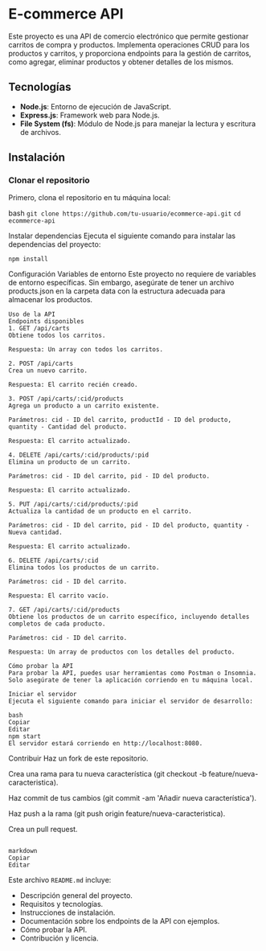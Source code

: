 # E-commerce API

Este proyecto es una API de comercio electrónico que permite gestionar carritos de compra y productos. Implementa operaciones CRUD para los productos y carritos, y proporciona endpoints para la gestión de carritos, como agregar, eliminar productos y obtener detalles de los mismos.

## Tecnologías

- **Node.js**: Entorno de ejecución de JavaScript.
- **Express.js**: Framework web para Node.js.
- **File System (fs)**: Módulo de Node.js para manejar la lectura y escritura de archivos.

## Instalación

### Clonar el repositorio

Primero, clona el repositorio en tu máquina local:

bash
```git clone https://github.com/tu-usuario/ecommerce-api.git```
```cd ecommerce-api```

Instalar dependencias
Ejecuta el siguiente comando para instalar las dependencias del proyecto:

```npm install```

Configuración
Variables de entorno
Este proyecto no requiere de variables de entorno específicas. Sin embargo, asegúrate de tener un archivo products.json en la carpeta data con la estructura adecuada para almacenar los productos.
```
Uso de la API
Endpoints disponibles
1. GET /api/carts
Obtiene todos los carritos.

Respuesta: Un array con todos los carritos.

2. POST /api/carts
Crea un nuevo carrito.

Respuesta: El carrito recién creado.

3. POST /api/carts/:cid/products
Agrega un producto a un carrito existente.

Parámetros: cid - ID del carrito, productId - ID del producto, quantity - Cantidad del producto.

Respuesta: El carrito actualizado.

4. DELETE /api/carts/:cid/products/:pid
Elimina un producto de un carrito.

Parámetros: cid - ID del carrito, pid - ID del producto.

Respuesta: El carrito actualizado.

5. PUT /api/carts/:cid/products/:pid
Actualiza la cantidad de un producto en el carrito.

Parámetros: cid - ID del carrito, pid - ID del producto, quantity - Nueva cantidad.

Respuesta: El carrito actualizado.

6. DELETE /api/carts/:cid
Elimina todos los productos de un carrito.

Parámetros: cid - ID del carrito.

Respuesta: El carrito vacío.

7. GET /api/carts/:cid/products
Obtiene los productos de un carrito específico, incluyendo detalles completos de cada producto.

Parámetros: cid - ID del carrito.

Respuesta: Un array de productos con los detalles del producto.

Cómo probar la API
Para probar la API, puedes usar herramientas como Postman o Insomnia. Solo asegúrate de tener la aplicación corriendo en tu máquina local.

Iniciar el servidor
Ejecuta el siguiente comando para iniciar el servidor de desarrollo:

bash
Copiar
Editar
npm start
El servidor estará corriendo en http://localhost:8080.
``````
Contribuir
Haz un fork de este repositorio.

Crea una rama para tu nueva característica (git checkout -b feature/nueva-caracteristica).

Haz commit de tus cambios (git commit -am 'Añadir nueva característica').

Haz push a la rama (git push origin feature/nueva-caracteristica).

Crea un pull request.
```

markdown
Copiar
Editar
```
Este archivo `README.md` incluye:

- Descripción general del proyecto.
- Requisitos y tecnologías.
- Instrucciones de instalación.
- Documentación sobre los endpoints de la API con ejemplos.
- Cómo probar la API.
- Contribución y licencia.


